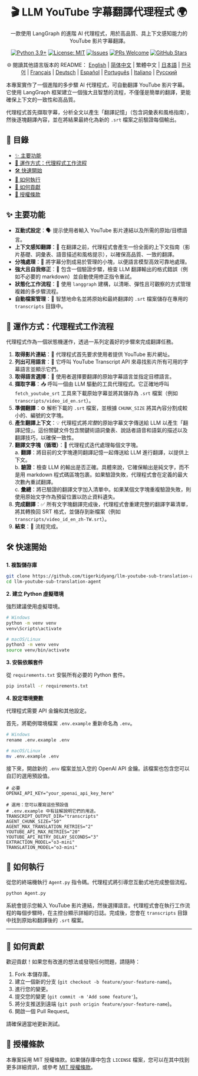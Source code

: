 <div align="center">
  <h1>🎬 LLM YouTube 字幕翻譯代理程式 🌍</h1>
  <p>
    一款使用 LangGraph 的進階 AI 代理程式，用於高品質、具上下文感知能力的 YouTube 影片字幕翻譯。
  </p>
  <p>
    <!-- Badges -->
    <a href="https://www.python.org/"><img src="https://img.shields.io/badge/Python-3.9%2B-blue.svg" alt="Python 3.9+"></a>
    <a href="https://opensource.org/licenses/MIT"><img src="https://img.shields.io/badge/License-MIT-yellow.svg" alt="License: MIT"></a>
    <a href="https://github.com/tigerkidyang/llm-youtube-sub-translation-agent/issues"><img src="https://img.shields.io/github/issues/tigerkidyang/llm-youtube-sub-translation-agent" alt="Issues"></a>
    <a href="https://github.com/tigerkidyang/llm-youtube-sub-translation-agent/pulls"><img src="https://img.shields.io/badge/PRs-welcome-brightgreen.svg" alt="PRs Welcome"></a>
    <a href="https://github.com/tigerkidyang/llm-youtube-sub-translation-agent/stargazers"><img src="https://img.shields.io/github/stars/tigerkidyang/llm-youtube-sub-translation-agent?style=social" alt="GitHub Stars"></a>
  </p>
  <p>
    🌐 閱讀其他語言版本的 README：
    <a href="README.md">English</a> | <a href="README_zh.md">简体中文</a> | 繁體中文 | <a href="README_ja.md">日本語</a> | <a href="README_ko.md">한국어</a> | <a href="README_fr.md">Français</a> | <a href="README_de.md">Deutsch</a> | <a href="README_es.md">Español</a> | <a href="README_pt.md">Português</a> | <a href="README_it.md">Italiano</a> | <a href="README_ru.md">Русский</a>
  </p>
</div>

本專案實作了一個進階的多步驟 AI 代理程式，可自動翻譯 YouTube 影片字幕。它使用 LangGraph 框架建立一個強大且智慧的流程，不僅僅是簡單的翻譯，更能確保上下文的一致性和高品質。

代理程式首先擷取字幕，分析全文以產生「翻譯記憶」（包含詞彙表和風格指南），然後逐塊翻譯內容，並在將結果最終化為新的 `.srt` 檔案之前驗證每個輸出。

## 📖 目錄

- [✨ 主要功能](#-主要功能)
- [🚀 運作方式：代理程式工作流程](#-運作方式代理程式工作流程)
- [🛠️ 快速開始](#️-快速開始)
- [🏃 如何執行](#-如何執行)
- [🤝 如何貢獻](#-如何貢獻)
- [📄 授權條款](#-授權條款)

## ✨ 主要功能

-   **互動式設定**：🗣️ 提示使用者輸入 YouTube 影片連結以及所需的原始/目標語言。
-   **上下文感知翻譯**：🧠 在翻譯之前，代理程式會產生一份全面的上下文指南（影片基礎、詞彙表、語音描述和風格提示），以確保高品質、一致的翻譯。
-   **分塊處理**：🧩 將字幕分割成易於管理的小塊，以便語言模型高效可靠地處理。
-   **強大且自我修正**：💪 包含一個驗證步驟，檢查 LLM 翻譯輸出的格式錯誤（例如不必要的 markdown）並自動使用修正指令重試。
-   **狀態化工作流程**：🔄 使用 `langgraph` 建構，以清晰、彈性且可觀察的方式管理複雜的多步驟流程。
-   **自動檔案管理**：📂 智慧地命名並將原始和最終翻譯的 `.srt` 檔案儲存在專用的 `transcripts` 目錄中。

## 🚀 運作方式：代理程式工作流程

代理程式作為一個狀態機運作，透過一系列定義好的步驟來完成翻譯任務。

1.  **取得影片連結**：🔗 代理程式首先要求使用者提供 YouTube 影片網址。
2.  **列出可用語言**：📜 它呼叫 YouTube Transcript API 來尋找影片所有可用的字幕語言並顯示它們。
3.  **取得語言選擇**：🎯 使用者選擇要翻譯的原始字幕語言並指定目標語言。
4.  **擷取字幕**：📥 呼叫一個由 LLM 驅動的工具代理程式。它正確地呼叫 `fetch_youtube_srt` 工具來下載原始字幕並將其儲存為 `.srt` 檔案（例如 `transcripts/video_id_en.srt`）。
5.  **準備翻譯**：⚙️ 解析下載的 `.srt` 檔案，並根據 `CHUNK_SIZE` 將其內容分割成較小的、編號的文字塊。
6.  **產生翻譯上下文**：💡 代理程式將*完整*的原始字幕文字傳送給 LLM 以產生「翻譯記憶」。這份關鍵文件包含關鍵術語詞彙表、說話者語音和語氣的描述以及翻譯技巧，以確保一致性。
7.  **翻譯文字塊（循環）**：🔁 代理程式迭代處理每個文字塊。  
    a.  **翻譯**：將目前的文字塊連同翻譯記憶一起傳送給 LLM 進行翻譯，以提供上下文。  
    b.  **驗證**：檢查 LLM 的輸出是否正確。具體來說，它確保輸出是純文字，而不是用 markdown 程式碼區塊包裹。如果驗證失敗，代理程式會在定義的最大次數內重試翻譯。  
    c.  **彙總**：將已驗證的翻譯文字加入清單中。如果某個文字塊重複驗證失敗，則使用原始文字作為預留位置以防止資料遺失。  
8.  **完成翻譯**：✅ 所有文字塊翻譯完成後，代理程式會重建完整的翻譯字幕清單，將其轉換回 SRT 格式，並儲存到新檔案（例如 `transcripts/video_id_en_zh-TW.srt`）。
9.  **結束**：🎉 流程完成。

## 🛠️ 快速開始

**1. 複製儲存庫**

```bash
git clone https://github.com/tigerkidyang/llm-youtube-sub-translation-agent.git
cd llm-youtube-sub-translation-agent
```

**2. 建立 Python 虛擬環境**

強烈建議使用虛擬環境。

```bash
# Windows
python -m venv venv
venv\Scripts\activate

# macOS/Linux
python3 -m venv venv
source venv/bin/activate
```

**3. 安裝依賴套件**

從 `requirements.txt` 安裝所有必要的 Python 套件。

```bash
pip install -r requirements.txt
```

**4. 設定環境變數**

代理程式需要 API 金鑰和其他設定。

首先，將範例環境檔案 `.env.example` 重新命名為 `.env`。

```bash
# Windows
rename .env.example .env

# macOS/Linux
mv .env.example .env
```

接下來，開啟新的 `.env` 檔案並加入您的 OpenAI API 金鑰。該檔案也包含您可以自訂的選用預設值。

```env
# 必要
OPENAI_API_KEY="your_openai_api_key_here"

# 選用：您可以覆寫這些預設值
# .env.example 中有註解說明它們的用途。
TRANSCRIPT_OUTPUT_DIR="transcripts"
AGENT_CHUNK_SIZE="50"
AGENT_MAX_TRANSLATION_RETRIES="2"
YOUTUBE_API_MAX_RETRIES="20"
YOUTUBE_API_RETRY_DELAY_SECONDS="3"
EXTRACTION_MODEL="o3-mini"
TRANSLATION_MODEL="o3-mini"
```

## 🏃 如何執行

從您的終端機執行 `Agent.py` 指令碼。代理程式將引導您互動式地完成整個流程。

```bash
python Agent.py
```

系統會提示您輸入 YouTube 影片連結，然後選擇語言。代理程式會在執行工作流程的每個步驟時，在主控台顯示詳細的日誌。完成後，您會在 `transcripts` 目錄中找到原始和翻譯後的 `.srt` 檔案。

---

## 🤝 如何貢獻

歡迎貢獻！如果您有改進的想法或發現任何問題，請隨時：

1.  Fork 本儲存庫。
2.  建立一個新的分支 (`git checkout -b feature/your-feature-name`)。
3.  進行您的變更。
4.  提交您的變更 (`git commit -m 'Add some feature'`)。
5.  將分支推送到遠端 (`git push origin feature/your-feature-name`)。
6.  開啟一個 Pull Request。

請確保適當地更新測試。

## 📄 授權條款

本專案採用 MIT 授權條款。如果儲存庫中包含 `LICENSE` 檔案，您可以在其中找到更多詳細資訊，或參考 [MIT 授權條款](https://opensource.org/licenses/MIT)。
